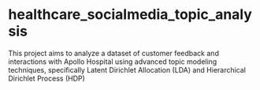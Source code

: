 # healthcare_socialmedia_topic_analysis
This project aims to analyze a dataset of customer feedback and interactions with Apollo Hospital using advanced topic modeling techniques, specifically Latent Dirichlet Allocation (LDA) and Hierarchical Dirichlet Process (HDP)
